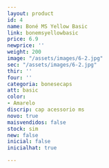 ```yaml
---
layout: product
id: 4
name: Boné MS Yellow Basic
link: bonemsyellowbasic
price: 6.9
newprice: ''
weight: 200
image: "/assets/images/6-2.jpg"
sec: "/assets/images/6-2.jpg"
thir: ''
four: ''
categoria: bonesecaps
att: basic
color:
- Amarelo
discrip: cap acessorio ms
novo: true
maisvendidos: false
stock: sim
new: false
inicial: false
inicialhat: true

---
```

